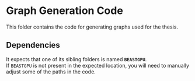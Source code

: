 # Graph Generation Code

This folder contains the code for generating graphs used for the thesis.

## Dependencies
It expects that one of its sibling folders is named **`BEASTGPU`**.  
If `BEASTGPU` is not present in the expected location, you will need to manually adjust some of the paths in the code.

